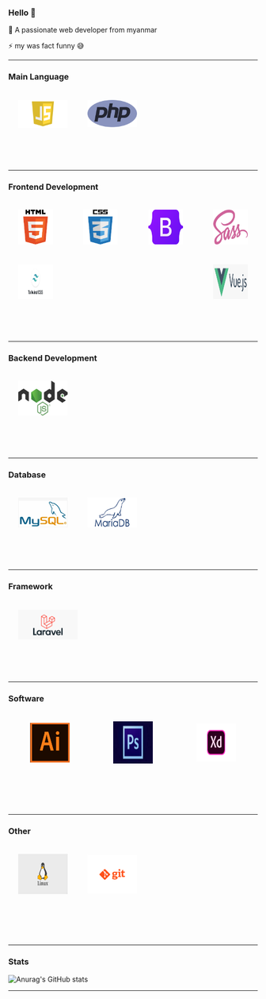 ### Hello 👋
<p>🔭 A passionate web developer from myanmar</p>
<p> ⚡ my was fact funny &#128517</p>
<hr>

### Main Language
<div style="display: flex; flex-wrap: wrap; align-items: center; justify-content: space-start;">
    <img src="img/js.png" width="100" align="left" style = "padding:20px">
    <img src="img/php.png" width="100"align="left" style="padding:20px" height="55">
</div>
<br>
<br>
<br>
<hr>

### Frontend Development
<div style="display: flex; flex-wrap: wrap; align-items: center; justify-content: space-between;">
    <img src="img/html.png" width="70" align="left" style="padding:20px">
    <img src="img/css.png" width="70" align="left" style="padding:20px">
    <img src="img/bootstrap.png" width="70" align="left" style="padding:20px" height="70">
    <img src="img/sass.png" width="70" align="left" style="padding:20px" height="70">
    <img src="img/tailwind.png" width="70" align="left" style="padding:20px" height="70">
    <img src="img/vuejs.png" width="70" align="left" style="padding:20px" height="70">
</div>
<br>
<br>
<br>
<hr>

### Backend Development
<div style="display: flex; flex-wrap: wrap; align-items: center; justify-content: space-between;">
    <img src="img/nodejs.png" width="100" height="70" align="left" style="padding:20px" >
</div>
<br>
<br>
<br>
<hr>

### Database
<div style="display: flex; flex-wrap: wrap; align-items: center; justify-content: space-start;">
    <img src="img/mysql.png" width="100" align="left" style="padding:20px" height="60">
       <img src="img/mariadb.png" width="100" align="left" style="padding:20px" height="60">
</div>
<br>
<br>
<br>
<hr>

### Framework
<div style="display: flex; flex-wrap: wrap; align-items: center; justify-content: space-start;">
    <img src="img/laravel.png" width="120" align="left" style="padding:20px">
</div>
<br>
<br>
<br>
<hr>

### Software
<div style="display: flex; flex-wrap: wrap; align-items: center; justify-content: space-around;">
    <img src="img/ai.png" width="80" align="left" style="padding:20px">
    <img src="img/ps.jpeg" width="80" align="left" style="padding:20px" height="85">
    <img src="img/xd.png" width="80" align="left" style="padding:20px" height="75">
</div>
<br>
<br>
<br>
<br>
<hr>

### Other
<div style="display: flex; flex-wrap: wrap; align-items: center; justify-content: space-start;">
    <img src="img/linux.jpg" width="100" align="left" style="padding:20px" height="81">
    <img src="img/gitt.png" width="100" align="left" style="padding:20px">
</div>
<br>
<br>
<br>
<br>
<hr>

### Stats
![Anurag's GitHub stats](https://github-readme-stats.vercel.app/api?username=moechanmyae&show_icons=true&theme=radical)
<br>
<hr>